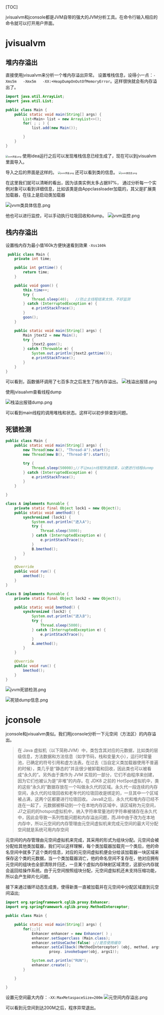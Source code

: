 [TOC]



jvisualvm和jconsole都是JVM自带的强大的JVM分析工具。在命令行输入相应的命令就可以打开用户界面。

# jvisualvm

## 堆内存溢出
直接使用jvisualvm来分析一个堆内存溢出异常。
设置堆栈信息，设得小一点：`-Xms5m   -Xmx5m   -XX:+HeapDumpOnOutOfMemoryError`。这样很快就会有内存溢出了。
```java
import java.util.ArrayList;
import java.util.List;

public class Main {
    public static void main(String[] args) {
        List<Main> list = new ArrayList<>();
        for( ; ; ) {
            list.add(new Main());

        }
    }
}
```
<img src="https://gitee.com/dongzhonghua/zhonghua/raw/master/img/blog/oom界面.png" alt="oom界面.png" style="zoom:50%;" />
使用idea运行之后可以发现堆栈信息已经生成了，现在可以到jvisualvm里面导入。

导入之后的界面是这样的。
<img src="https://gitee.com/dongzhonghua/zhonghua/raw/master/img/blog/jvvm界面.png" alt="jvvm界面.png" style="zoom:50%;" />
还可以看到类的信息。
<img src="https://gitee.com/dongzhonghua/zhonghua/raw/master/img/blog/jvvm类信息.png" alt="jvvm类信息.png" style="zoom: 50%;" />


在这里我们就可以清晰的看出，因为该类实例太多占据97%，
通过分析每一个实例对象可以看到详细信息，比如该类是由Appclassloader加载的，其父是扩展类加载器，在往上是启动类加载器

![jvvm类具体信息.png](https://gitee.com/dongzhonghua/zhonghua/raw/master/img/blog/jvvm类具体信息.png)

他也可以进行监控，可以手动执行垃圾回收和dump。
![jvvm监控.png](https://gitee.com/dongzhonghua/zhonghua/raw/master/img/blog/jvvm监控.png)

## 栈内存溢出
设置栈内存为最小值160k方便快速看到效果 `-Xss160k`

```java
 public class Main {
    private int time;

    public int gettime() {
        return time;
    }

    public void goon() {
        this.time++;
        try {
            Thread.sleep(40);   //防止主线程结束太快，不好监测
        } catch (InterruptedException e) {
            e.printStackTrace();
        }
        goon();
    }

    public static void main(String[] args) {
        Main jtext2 = new Main();
        try {
            jtext2.goon();
        } catch (Throwable e) {
            System.out.println(jtext2.gettime());
            e.printStackTrace();
        }
    }
}
```
可以看到，函数循环调用了七百多次之后发生了栈内存溢出。
![栈溢出报错.png](https://gitee.com/dongzhonghua/zhonghua/raw/master/img/blog/栈溢出报错.png)

使用jvisualvm查看线程dump

![栈溢出报错dump.png](https://gitee.com/dongzhonghua/zhonghua/raw/master/img/blog/栈溢出报错dump.png)

可以看到main线程的调用堆栈和状态。这样可以初步排查到问题。

## 死锁检测
```java
public class Main {
    public static void main(String[] args) {
        new Thread(new A(), "Thread-A").start();
        new Thread(new B(), "Thread-B").start();

        try {
            Thread.sleep(50000);//不让main线程快速结束，以便进行线程dunmp
        } catch (InterruptedException e) {
            e.printStackTrace();
        }
    }

}

class A implements Runnable {
    private static final Object lock1 = new Object();
    public static void amethod() {
        synchronized (lock1) {
            System.out.println("进入A");
            try {
                Thread.sleep(5000);
            } catch (InterruptedException e) {
                e.printStackTrace();
            }
            B.bmethod();
        }
    }

    @Override
    public void run() {
        amethod();
    }
}

class B implements Runnable {
    private static final Object lock2 = new Object();

    public static void bmethod() {
        synchronized (lock2) {
            System.out.println("进入B");
            try {
                Thread.sleep(5000);
            } catch (InterruptedException e) {
                e.printStackTrace();
            }
            A.amethod();
        }
    }

    @Override
    public void run() {
        bmethod();
    }
}
```

![jvvm死锁检测.png](https://gitee.com/dongzhonghua/zhonghua/raw/master/img/blog/jvvm死锁检测.png)


![死锁dump信息.png](https://gitee.com/dongzhonghua/zhonghua/raw/master/img/blog/死锁dump信息.png)


# jconsole
jconsole和jvisualvm类似。我们用jconsole分析一下元空间（方法区）的内存溢出。

> 在 Java 虚拟机（以下简称JVM）中，类包含其对应的元数据，比如类的层级信息，方法数据和方法信息（如字节码，栈和变量大小），运行时常量池，已确定的符号引用和虚方法表。在过去（当自定义类加载器使用不普遍的时候），类几乎是“静态的”并且很少被卸载和回收，因此类也可以被看成“永久的”。另外由于类作为 JVM 实现的一部分，它们不由程序来创建，因为它们也被认为是“非堆”的内存。在 JDK8 之前的 HotSpot虚拟机中，类的这些“永久的”数据存放在一个叫做永久代的区域。永久代一段连续的内存空间，永久代的垃圾回收和老年代的垃圾回收是绑定的，一旦其中一个区域被占满，这两个区都要进行垃圾回收。
> Java8之后，永久代和堆内存已经不连在一起了，元数据被移动到一个在本地内存区域中，该区域称为元空间，J7之前的的hotspot虚拟机中，纳入字符串常量池的字符串被储存在永久代中，因此会导致一系列性能问题和内存溢出问题，而J8中由于改为在本地内存中，所以元空间的内存管理由元空间虚拟机来完成元空间的最大可分配空间就是系统可用内存空间

元空间的内存管理由元空间虚拟机来完成，其采用的形式为组块分配。元空间会被分配给其他类加载器，我们可以这样理解，每个类加载器加载完一个类后，他的命名空间中就多了这个类的信息，对应的元空间虚拟机便会分给该加载器一块区域来保存这个类的元数据，当一个类加载器消亡，他的命名空间不复存在，他对应拥有元空间的组块也全部清除并归还，一旦某个虚拟内存映射区域清空，这部分内存就会返回给操作系统。由于元空间按照组块分配，元空间虚拟机还未支持压缩功能，所以会产生碎片化问题。

接下来通过循环动态生成类，使得新类一直被加载并在元空间中分配区域直到元空间溢出;
```java
import org.springframework.cglib.proxy.Enhancer;
import org.springframework.cglib.proxy.MethodInterceptor;

public class Main {

    public static void main(String[] args) {
        for(;;){
            Enhancer enhancer = new Enhancer( ) ;
            enhancer.setSuperclass (Main.class);
            enhancer.setUseCache(false) ;//是否使用缓存
            enhancer.setCallback((MethodInterceptor) (obj, method, args1, proxy) ->
                    proxy. invokeSuper(obj, args1));

            System.out.println("RUN");
            enhancer.create();
        }

    }

}
```
设置元空间最大内存：`-XX:MaxMetaspaceSize=200m`
![元空间内存溢出.png](https://gitee.com/dongzhonghua/zhonghua/raw/master/img/blog/元空间内存溢出.png)

可以看到元空间到达200M之后，程序异常退出。

